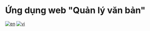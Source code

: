 # Ứng dụng web "Quản lý văn bản"

[![en](https://img.shields.io/badge/language-english-blue)](README.md)
[![vi](https://img.shields.io/badge/language-vietnamese-red)](README.vi.md)
